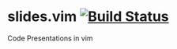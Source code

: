 # slides.vim [![Build Status](https://travis-ci.org/gabber12/slides.vim.svg?branch=master)](https://travis-ci.org/gabber12/slides.vim)
Code Presentations in vim
